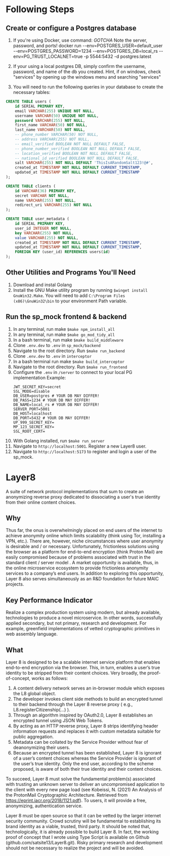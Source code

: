 # Following Steps
## Create or configure a Postgres database
1) If you're using Docker, use command: 
*GOTCHA* Note the server, password, and ports!
docker run --env=POSTGRES_USER=default_user --env=POSTGRES_PASSWORD=1234 --env=POSTGRES_DB=local_rs --env=PG_TRUST_LOCALNET=true -p 5544:5432 -d postgres:latest

2) If your using a local postgres DB, simply confirm the username, password, and name of the db you created.
Hint, if on windows, check "services" by opening up the windows menu and searching "services"

2) You will need to run the following queries in your database to create the necessary tables:

``` sql
CREATE TABLE users (
    id SERIAL PRIMARY KEY,
    email VARCHAR(255) UNIQUE NOT NULL,
    username VARCHAR(50) UNIQUE NOT NULL,
    password VARCHAR(255) NOT NULL,
    first_name VARCHAR(50) NOT NULL,
    last_name VARCHAR(50) NOT NULL,
    -- phone_number VARCHAR(50) NOT NULL,
    -- address VARCHAR(255) NOT NULL,
    -- email_verified BOOLEAN NOT NULL DEFAULT FALSE,
    -- phone_number_verified BOOLEAN NOT NULL DEFAULT FALSE,
    -- location_verified BOOLEAN NOT NULL DEFAULT FALSE,
    -- national_id_verified BOOLEAN NOT NULL DEFAULT FALSE,
    salt VARCHAR(255) NOT NULL DEFAULT 'ThisIsARandomSalt123!@#',
    created_at TIMESTAMP NOT NULL DEFAULT CURRENT_TIMESTAMP,
    updated_at TIMESTAMP NOT NULL DEFAULT CURRENT_TIMESTAMP
);

CREATE TABLE clients (
	id VARCHAR(36) PRIMARY KEY,
	secret VARCHAR NOT NULL,
	name VARCHAR(255) NOT NULL,
	redirect_uri VARCHAR(255) NOT NULL
);

CREATE TABLE user_metadata (
    id SERIAL PRIMARY KEY,
    user_id INTEGER NOT NULL,
    key VARCHAR(255) NOT NULL,
    value VARCHAR(255) NOT NULL,
    created_at TIMESTAMP NOT NULL DEFAULT CURRENT_TIMESTAMP,
    updated_at TIMESTAMP NOT NULL DEFAULT CURRENT_TIMESTAMP,
    FOREIGN KEY (user_id) REFERENCES users(id)
);
```

## Other Utilities and Programs You'll Need
1) Download and instal Golang
2) Install the GNU Make utility program by running `$winget install GnuWin32.Make`. You will need to add `C:\Program Files (x86)\GnuWin32\bin` to your environment Path variable.

## Run the sp_mock frontend & backend
1) In any terminal, run make `$make npm_install_all`
2) In any terminal, run make `$make go_mod_tidy_all`
3) In a bash terminal, run make `$make build_middleware`
4) Clone `.env.dev` to `.env` in `sp_mock/backend`
5) Navigate to the root directory. Run `$make run_backend`
6) Clone `.env.dev` to `.env` in `interceptor`
7) In a bash terminal run make `$make build_interceptor`
8) Navigate to the root directory. Run `$make run_frontend`
9) Configure the `.env` in `/server` to connect to your local PG implementation
    Example: 
    ```
    JWT_SECRET_KEY=secret
    SSL_MODE=disable
    DB_USER=postgres # YOUR DB MAY DIFFER!
    DB_PASS=1234 # YOUR DB MAY DIFFER!
    DB_NAME=local_rs # YOUR DB MAY DIFFER!
    SERVER_PORT=5001
    DB_HOST=localhost
    DB_PORT=5432 # YOUR DB MAY DIFFER!
    UP_999_SECRET_KEY=
    MP_123_SECRET_KEY=
    SSL_ROOT_CERT=
    ```
10) With Golang installed, run `$make run_server`
11) Navigate to `http://localhost:5001`. Register a new Layer8 user.
12) Navigate to `http://localhost:5173` to register and login a user of the sp_mock.



# Layer8
A suite of  network protocol implementations that sum to create an anonymizing reverse proxy dedicated to dissociating a user's true identity from their online content choices.  

## Why
Thus far, the onus is overwhelmingly placed on end users of the internet to achieve anonymity online which limits scalability (think using Tor, installing a VPN, etc.). There are, however, niche circumstances where user anonymity is desirable and / or necessary. Unfortunately, frictionless solutions using the browser as a platform for end-to-end encryption (think Proton Mail) are easily compromised because of problems associated with trust in the standard client / server model . A market opportunity is available, thus, in the online microservice ecosystem to provide frictionless anonymity services to a company’s end users. In addition to exploring this opportunity, Layer 8 also serves simultaneously as an R&D foundation for future MAIC projects.

## Key Performance Indicator
Realize a complex production system using modern, but already available, technologies to produce a novel microservice. In other words, successfully applied secondary, but not primary, research and development. For example, greenfield implementations of vetted cryptographic primitives in web assembly language.    

## What
Layer 8 is designed to be a scalable internet service platform that enables end-to-end encryption via the browser. This, in turn, enables a user’s true identity to be stripped from their content choices. Very broadly, the proof-of-concept, works as follows: 
1.	A content delivery network serves an in-browser module which exposes the L8 global object. 
2.	The developer invokes client side methods to build an encrypted tunnel to their backend through the Layer 8 reverse proxy ( e.g., L8.registerCitizenship(…) ).
3.	Through an algorithm inspired by OAuth2.0, Layer 8 establishes an encrypted tunnel using JSON Web Tokens. 
4.	By acting as an HTTP reverse proxy, Layer 8 strips identifying header information requests and replaces it with custom metadata suitable for public aggregation.
5.	Metadata can be collated by the Service Provider without fear of deanonymizing their users. 
6.	Because an encrypted tunnel has been established, Layer 8 is ignorant of a user’s content choices whereas the Service Provider is ignorant of the user’s true identity. Only the end user, according to the scheme proposed, is aware of both their true identity and their content choices. 

To succeed, Layer 8 must solve the fundamental problem(s) associated with trusting an unknown server to deliver an uncompromised application to the client with every new page load (see Kobeissi, N. (2021) An Analysis of the ProtonMail Cryptographic Architecture. Retrieved from https://eprint.iacr.org/2018/1121.pdf). To users, it will provide a free, anonymizing, authentication service. 

Layer 8 must be open source so that it can be vetted by the larger internet security community. Crowd scrutiny will be fundamental to establishing its brand identity as a viable, trusted, third party. It should be noted that, technologically, it is already possible to build Layer 8. In fact, the working proof of concept that I wrote using Type Script is available on Github (github.com/satsite13/Layer8.git). Risky primary research and development should not be necessary to realize the project and will be avoided.
